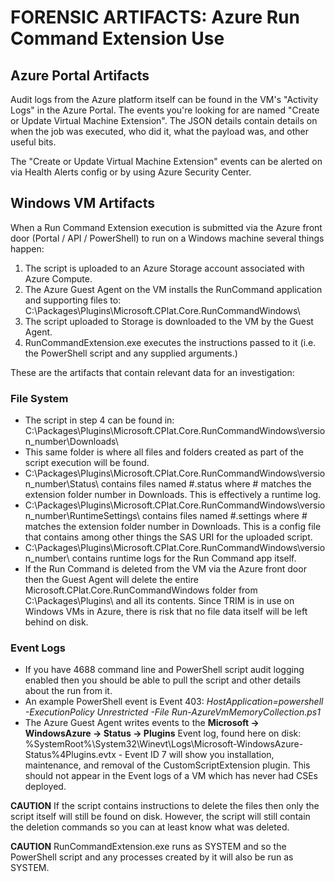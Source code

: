 # FORENSIC ARTIFACTS: Azure Run Command Extension Use

## Azure Portal Artifacts
Audit logs from the Azure platform itself can be found in the VM's "Activity Logs" in the Azure Portal. The events you're looking for are named "Create or Update Virtual Machine Extension". The JSON details contain details on when the job was executed, who did it, what the payload was, and other useful bits.

The "Create or Update Virtual Machine Extension" events can be alerted on via Health Alerts config or by using Azure Security Center.


## Windows VM Artifacts
When a Run Command Extension execution is submitted via the Azure front door (Portal / API / PowerShell) to run on a Windows machine several things happen:

1. The script is uploaded to an Azure Storage account associated with Azure Compute.
2. The Azure Guest Agent on the VM installs the RunCommand application and supporting files to: C:\Packages\Plugins\Microsoft.CPlat.Core.RunCommandWindows\
3. The script uploaded to Storage is downloaded to the VM by the Guest Agent.
4. RunCommandExtension.exe executes the instructions passed to it (i.e. the PowerShell script and any supplied arguments.)

These are the artifacts that contain relevant data for an investigation:

### File System
* The script in step 4 can be found in: C:\Packages\Plugins\Microsoft.CPlat.Core.RunCommandWindows\version_number\Downloads\
* This same folder is where all files and folders created as part of the script execution will be found.
* C:\Packages\Plugins\Microsoft.CPlat.Core.RunCommandWindows\version_number\Status\ contains files named #.status where # matches the extension folder number in Downloads. This is effectively a runtime log.
* C:\Packages\Plugins\Microsoft.CPlat.Core.RunCommandWindows\version_number\RuntimeSettings\ contains files named #.settings where # matches the extension folder number in Downloads. This is a config file that contains among other things the SAS URI for the uploaded script.
* C:\Packages\Plugins\Microsoft.CPlat.Core.RunCommandWindows\version_number\ contains runtime logs for the Run Command app itself.
* If the Run Command is deleted from the VM via the Azure front door then the Guest Agent will delete the entire Microsoft.CPlat.Core.RunCommandWindows folder from C:\Packages\Plugins\ and all its contents. Since TRIM is in use on Windows VMs in Azure, there is risk that no file data itself will be left behind on disk.

### Event Logs
* If you have 4688 command line and PowerShell script audit logging enabled then you should be able to pull the script and other details about the run from it.
* An example PowerShell event is Event 403: _HostApplication=powershell -ExecutionPolicy Unrestricted -File Run-AzureVmMemoryCollection.ps1_
* The Azure Guest Agent writes events to the __Microsoft -> WindowsAzure -> Status -> Plugins__ Event log, found here on disk: %SystemRoot%\System32\Winevt\Logs\Microsoft-WindowsAzure-Status%4Plugins.evtx - Event ID 7 will show you installation, maintenance, and removal of the CustomScriptExtension plugin. This should not appear in the Event logs of a VM which has never had CSEs deployed.

**CAUTION** If the script contains instructions to delete the files then only the script itself will still be found on disk. However, the script will still contain the deletion commands so you can at least know what was deleted.

**CAUTION** RunCommandExtension.exe runs as SYSTEM and so the PowerShell script and any processes created by it will also be run as SYSTEM.





